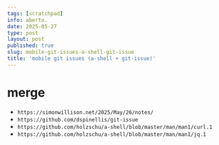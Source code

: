 ```yaml
---
tags: [scratchpad]
info: aberto.
date: 2025-05-27
type: post
layout: post
published: true
slug: mobile-git-issues-a-shell-git-issue
title: 'mobile git issues (a-shell + git-issue)'
---
```

# merge
- `https://simonwillison.net/2025/May/26/notes/`
- `https://github.com/dspinellis/git-issue`
- `https://github.com/holzschu/a-shell/blob/master/man/man1/curl.1`
- `https://github.com/holzschu/a-shell/blob/master/man/man1/jq.1`
